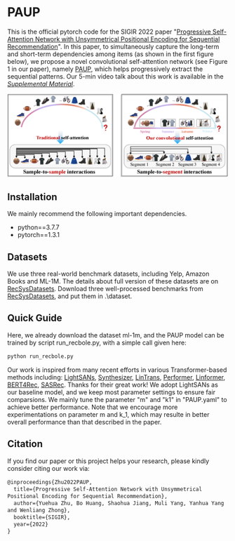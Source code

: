 # PAUP
This is the official pytorch code for the SIGIR 2022 paper "[Progressive Self-Attention Network with Unsymmetrical Positional Encoding for Sequential Recommendation](https://scholar.archive.org/work/b2eo45jxn5cmhg263ilwps4o7m/access/wayback/https://dl.acm.org/doi/pdf/10.1145/3477495.3531800)". In this paper, to simultaneously capture the long-term and short-term dependencies among items (as shown in the first figure below), we propose a novel convolutional self-attention network (see Figure 1 in our paper), namely [PAUP](https://github.com/YuehuaZhu/PAUP/blob/master/recbole/model/sequential_recommender/paup.py), which helps progressively extract the sequential patterns. Our 5-min video talk about this work is available in the [*Supplemental Material*](https://dl.acm.org/doi/10.1145/3477495.3531800).

<img src="https://github.com/YuehuaZhu/PAUP/blob/master/pic/new_illustration.png" width="800" alt="illustration"/>

<!-- <img src="https://github.com/YuehuaZhu/PAUP/blob/master/pic/framework.png" width="800" alt="pipline"/> -->





## Installation
We mainly recommend the following important dependencies.
- python==3.7.7
- pytorch==1.3.1


## Datasets
We use three real-world benchmark datasets, including Yelp, Amazon Books and ML-1M. The details about full version of these datasets are on [RecSysDatasets](https://github.com/RUCAIBox/RecSysDatasets). Download three well-processed benchmarks from [RecSysDatasets](https://github.com/RUCAIBox/RecSysDatasets), and put them in .\dataset.

## Quick Guide
Here, we already download the dataset ml-1m, and the PAUP model can be trained by script run_recbole.py, with a simple call given here:
```bash
python run_recbole.py 
```
Our work is inspired from many recent efforts in various Transformer-based methods including: [LightSANs](https://github.com/RUCAIBox/LightSANs), [Synthesizer](https://github.com/leaderj1001/Synthesizer-Rethinking-Self-Attention-Transformer-Models), [LinTrans](https://github.com/idiap/fast-transformers), [Performer](https://github.com/lucidrains/performer-pytorch), [Linformer](https://github.com/lucidrains/linformer), [BERT4Rec](https://github.com/FeiSun/BERT4Rec), [SASRec](https://github.com/kang205/SASRec). Thanks for their great work! We adopt LightSANs as our baseline model, and we keep most parameter settings to ensure fair comparsions. We mainly tune the parameter "m" and "k1" in "PAUP.yaml" to achieve better performance. Note that we encourage more experimentations on parameter m and k_1, which may resulte in better overall performance than that described in the paper.



## Citation

If you find our paper or this project helps your research, please kindly consider citing our work via:
```
@inproceedings{Zhu2022PAUP,
  title={Progressive Self-Attention Network with Unsymmetrical Positional Encoding for Sequential Recommendation},
  author={Yuehua Zhu, Bo Huang, Shaohua Jiang, Muli Yang, Yanhua Yang and Wenliang Zhong},
  booktitle={SIGIR},
  year={2022}
}
```

 

